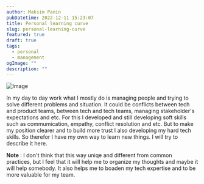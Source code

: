 ```yaml
---
author: Maksim Panin
pubDatetime: 2022-12-11 15:23:07
title: Personal learning curve
slug: personal-learning-curve
featured: true
draft: true
tags:
  - personal
  - management
ogImage: ""
description: ""
---
```


![Image](/post/personal-learning-curve/emile-perron-xrVDYZRGdw4-unsplash.jpg)

In my day to day work what I mostly do is managing people and trying to solve different problems and situation. It could be conflicts between tech and product teams, between tech and tech teams, managing stakeholder's expectations and etc. For this I developed and still developing soft skills such as commumication, empathy, conflict resolution and etc. But to make my position clearer and to build more trust I also developing my hard tech skills. So therefor I have my own way to learn new things. I will try to describe it here.

**Note** : I don't think that this way uniqe and different from common practices, but I feel that it will help me to organize my thoughts and maybe it will help somebody. It also helps me to boaden my tech expertise and to be more valuable for my team.
